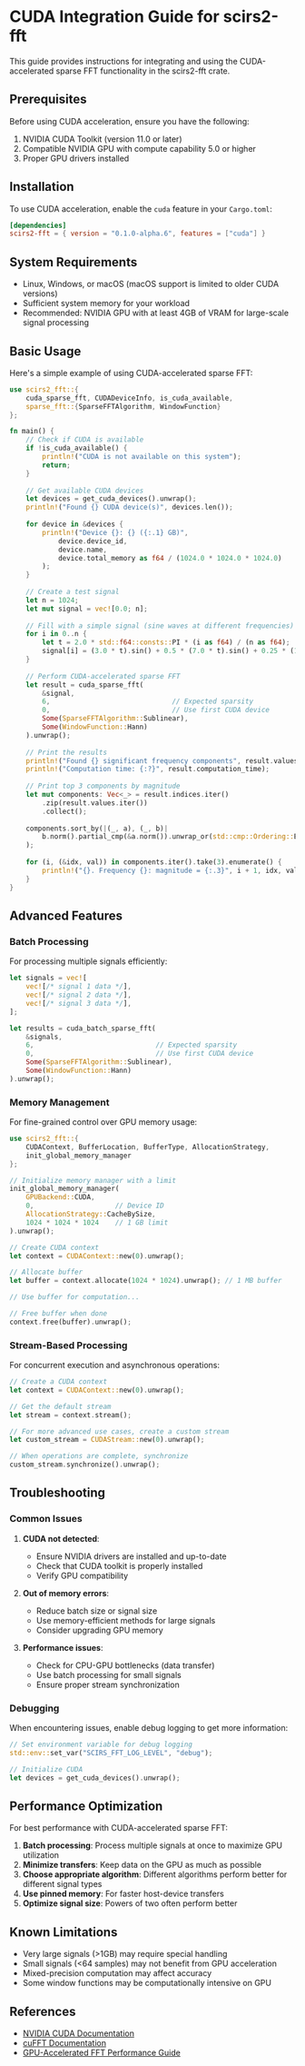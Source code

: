 # CUDA Integration Guide for scirs2-fft

This guide provides instructions for integrating and using the CUDA-accelerated sparse FFT functionality in the scirs2-fft crate.

## Prerequisites

Before using CUDA acceleration, ensure you have the following:

1. NVIDIA CUDA Toolkit (version 11.0 or later)
2. Compatible NVIDIA GPU with compute capability 5.0 or higher
3. Proper GPU drivers installed

## Installation

To use CUDA acceleration, enable the `cuda` feature in your `Cargo.toml`:

```toml
[dependencies]
scirs2-fft = { version = "0.1.0-alpha.6", features = ["cuda"] }
```

## System Requirements

- Linux, Windows, or macOS (macOS support is limited to older CUDA versions)
- Sufficient system memory for your workload
- Recommended: NVIDIA GPU with at least 4GB of VRAM for large-scale signal processing

## Basic Usage

Here's a simple example of using CUDA-accelerated sparse FFT:

```rust
use scirs2_fft::{
    cuda_sparse_fft, CUDADeviceInfo, is_cuda_available,
    sparse_fft::{SparseFFTAlgorithm, WindowFunction}
};

fn main() {
    // Check if CUDA is available
    if !is_cuda_available() {
        println!("CUDA is not available on this system");
        return;
    }
    
    // Get available CUDA devices
    let devices = get_cuda_devices().unwrap();
    println!("Found {} CUDA device(s)", devices.len());
    
    for device in &devices {
        println!("Device {}: {} ({:.1} GB)", 
            device.device_id, 
            device.name, 
            device.total_memory as f64 / (1024.0 * 1024.0 * 1024.0)
        );
    }
    
    // Create a test signal
    let n = 1024;
    let mut signal = vec![0.0; n];
    
    // Fill with a simple signal (sine waves at different frequencies)
    for i in 0..n {
        let t = 2.0 * std::f64::consts::PI * (i as f64) / (n as f64);
        signal[i] = (3.0 * t).sin() + 0.5 * (7.0 * t).sin() + 0.25 * (15.0 * t).sin();
    }
    
    // Perform CUDA-accelerated sparse FFT
    let result = cuda_sparse_fft(
        &signal,
        6,                              // Expected sparsity
        0,                              // Use first CUDA device
        Some(SparseFFTAlgorithm::Sublinear),
        Some(WindowFunction::Hann)
    ).unwrap();
    
    // Print the results
    println!("Found {} significant frequency components", result.values.len());
    println!("Computation time: {:?}", result.computation_time);
    
    // Print top 3 components by magnitude
    let mut components: Vec<_> = result.indices.iter()
        .zip(result.values.iter())
        .collect();
    
    components.sort_by(|(_, a), (_, b)| 
        b.norm().partial_cmp(&a.norm()).unwrap_or(std::cmp::Ordering::Equal)
    );
    
    for (i, (&idx, val)) in components.iter().take(3).enumerate() {
        println!("{}. Frequency {}: magnitude = {:.3}", i + 1, idx, val.norm());
    }
}
```

## Advanced Features

### Batch Processing

For processing multiple signals efficiently:

```rust
let signals = vec![
    vec![/* signal 1 data */],
    vec![/* signal 2 data */],
    vec![/* signal 3 data */],
];

let results = cuda_batch_sparse_fft(
    &signals,
    6,                              // Expected sparsity
    0,                              // Use first CUDA device
    Some(SparseFFTAlgorithm::Sublinear),
    Some(WindowFunction::Hann)
).unwrap();
```

### Memory Management

For fine-grained control over GPU memory usage:

```rust
use scirs2_fft::{
    CUDAContext, BufferLocation, BufferType, AllocationStrategy,
    init_global_memory_manager
};

// Initialize memory manager with a limit
init_global_memory_manager(
    GPUBackend::CUDA,
    0,                    // Device ID
    AllocationStrategy::CacheBySize,
    1024 * 1024 * 1024    // 1 GB limit
).unwrap();

// Create CUDA context
let context = CUDAContext::new(0).unwrap();

// Allocate buffer
let buffer = context.allocate(1024 * 1024).unwrap(); // 1 MB buffer

// Use buffer for computation...

// Free buffer when done
context.free(buffer).unwrap();
```

### Stream-Based Processing

For concurrent execution and asynchronous operations:

```rust
// Create a CUDA context
let context = CUDAContext::new(0).unwrap();

// Get the default stream
let stream = context.stream();

// For more advanced use cases, create a custom stream
let custom_stream = CUDAStream::new(0).unwrap();

// When operations are complete, synchronize
custom_stream.synchronize().unwrap();
```

## Troubleshooting

### Common Issues

1. **CUDA not detected**:
   - Ensure NVIDIA drivers are installed and up-to-date
   - Check that CUDA toolkit is properly installed
   - Verify GPU compatibility

2. **Out of memory errors**:
   - Reduce batch size or signal size
   - Use memory-efficient methods for large signals
   - Consider upgrading GPU memory

3. **Performance issues**:
   - Check for CPU-GPU bottlenecks (data transfer)
   - Use batch processing for small signals
   - Ensure proper stream synchronization

### Debugging

When encountering issues, enable debug logging to get more information:

```rust
// Set environment variable for debug logging
std::env::set_var("SCIRS_FFT_LOG_LEVEL", "debug");

// Initialize CUDA
let devices = get_cuda_devices().unwrap();
```

## Performance Optimization

For best performance with CUDA-accelerated sparse FFT:

1. **Batch processing**: Process multiple signals at once to maximize GPU utilization
2. **Minimize transfers**: Keep data on the GPU as much as possible
3. **Choose appropriate algorithm**: Different algorithms perform better for different signal types
4. **Use pinned memory**: For faster host-device transfers
5. **Optimize signal size**: Powers of two often perform better

## Known Limitations

- Very large signals (>1GB) may require special handling
- Small signals (<64 samples) may not benefit from GPU acceleration
- Mixed-precision computation may affect accuracy
- Some window functions may be computationally intensive on GPU

## References

- [NVIDIA CUDA Documentation](https://docs.nvidia.com/cuda/)
- [cuFFT Documentation](https://docs.nvidia.com/cuda/cufft/index.html)
- [GPU-Accelerated FFT Performance Guide](https://developer.nvidia.com/blog/gpu-accelerated-fft-performance/)